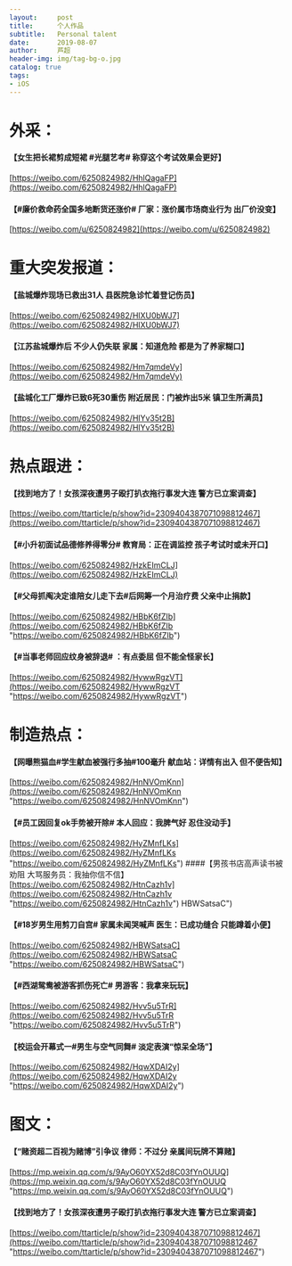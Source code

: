 ```yaml
---
layout:     post
title:      个人作品
subtitle:   Personal talent
date:       2019-08-07
author:     芦超
header-img: img/tag-bg-o.jpg
catalog: true
tags:
- iOS
---
```




# 外采：


#### 【女生把长裙剪成短裙 #光腿艺考# 称穿这个考试效果会更好】

[https://weibo.com/6250824982/HhlQagaFP](https://weibo.com/6250824982/HhlQagaFP)

#### 【#廉价救命药全国多地断货还涨价# 厂家：涨价属市场商业行为 出厂价没变】

[https://weibo.com/u/6250824982](https://weibo.com/u/6250824982)

# 重大突发报道：

#### 【盐城爆炸现场已救出31人 县医院急诊忙着登记伤员】
[https://weibo.com/6250824982/HlXU0bWJ7](https://weibo.com/6250824982/HlXU0bWJ7)

#### 【江苏盐城爆炸后 不少人仍失联 家属：知道危险 都是为了养家糊口】
[https://weibo.com/6250824982/Hm7qmdeVy](https://weibo.com/6250824982/Hm7qmdeVy)

#### 【盐城化工厂爆炸已致6死30重伤 附近居民：门被炸出5米 镇卫生所满员】
[https://weibo.com/6250824982/HlYv35t2B](https://weibo.com/6250824982/HlYv35t2B)

# 热点跟进：

#### 【找到地方了！女孩深夜遭男子殴打扒衣拖行事发大连 警方已立案调查】
[https://weibo.com/ttarticle/p/show?id=2309404387071098812467](https://weibo.com/ttarticle/p/show?id=2309404387071098812467)

#### 【#小升初面试品德修养得零分# 教育局：正在调监控 孩子考试时或未开口】
[https://weibo.com/6250824982/HzkEImCLJ](https://weibo.com/6250824982/HzkEImCLJ)

#### 【#父母抓阄决定谁陪女儿走下去#后网筹一个月治疗费 父亲中止捐款】
[https://weibo.com/6250824982/HBbK6fZIb](https://weibo.com/6250824982/HBbK6fZIb "https://weibo.com/6250824982/HBbK6fZIb")

#### 【#当事老师回应纹身被辞退# ：有点委屈 但不能全怪家长】
[https://weibo.com/6250824982/HywwRgzVT](https://weibo.com/6250824982/HywwRgzVT "https://weibo.com/6250824982/HywwRgzVT")

# 制造热点：

#### 【网曝熊猫血#学生献血被强行多抽#100毫升 献血站：详情有出入 但不便告知】
[https://weibo.com/6250824982/HnNVOmKnn](https://weibo.com/6250824982/HnNVOmKnn "https://weibo.com/6250824982/HnNVOmKnn")
#### 【#员工因回复ok手势被开除#  本人回应：我脾气好 忍住没动手】
[https://weibo.com/6250824982/HyZMnfLKs](https://weibo.com/6250824982/HyZMnfLKs "https://weibo.com/6250824982/HyZMnfLKs")
####【男孩书店高声读书被劝阻 大骂服务员：我抽你信不信】
[https://weibo.com/6250824982/HtnCazh1v](https://weibo.com/6250824982/HtnCazh1v "https://weibo.com/6250824982/HtnCazh1v")
HBWSatsaC")
#### 【#18岁男生用剪刀自宫# 家属未闻哭喊声 医生：已成功缝合 只能蹲着小便】
[https://weibo.com/6250824982/HBWSatsaC](https://weibo.com/6250824982/HBWSatsaC "https://weibo.com/6250824982/HBWSatsaC")
#### 【#西湖鸳鸯被游客抓伤死亡# 男游客：我拿来玩玩】
[https://weibo.com/6250824982/Hvv5u5TrR](https://weibo.com/6250824982/Hvv5u5TrR "https://weibo.com/6250824982/Hvv5u5TrR")
#### 【校运会开幕式一#男生与空气同舞# 淡定表演“惊呆全场”】
[https://weibo.com/6250824982/HqwXDAI2y](https://weibo.com/6250824982/HqwXDAI2y "https://weibo.com/6250824982/HqwXDAI2y")
# 图文：
#### 【“赌资超二百视为赌博”引争议 律师：不过分 亲属间玩牌不算赌】
[https://mp.weixin.qq.com/s/9AyO60YX52d8C03fYnOUUQ](https://mp.weixin.qq.com/s/9AyO60YX52d8C03fYnOUUQ "https://mp.weixin.qq.com/s/9AyO60YX52d8C03fYnOUUQ")
#### 【找到地方了！女孩深夜遭男子殴打扒衣拖行事发大连 警方已立案调查】
[https://weibo.com/ttarticle/p/show?id=2309404387071098812467](https://weibo.com/ttarticle/p/show?id=2309404387071098812467 "https://weibo.com/ttarticle/p/show?id=2309404387071098812467")




